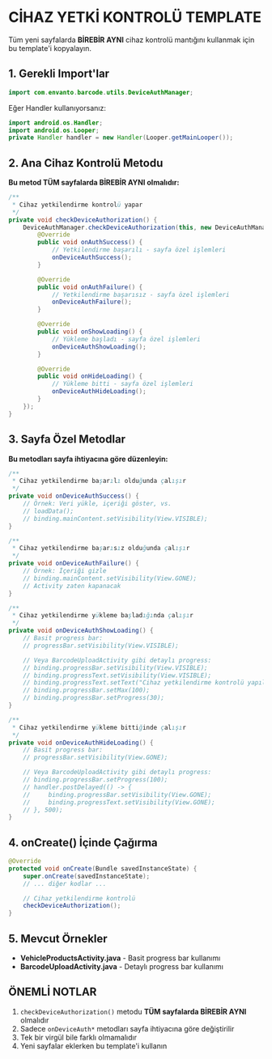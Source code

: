<!-- @format -->

# CİHAZ YETKİ KONTROLÜ TEMPLATE

Tüm yeni sayfalarda **BİREBİR AYNI** cihaz kontrolü mantığını kullanmak için bu template'i kopyalayın.

## 1. Gerekli Import'lar

```java
import com.envanto.barcode.utils.DeviceAuthManager;
```

Eğer Handler kullanıyorsanız:

```java
import android.os.Handler;
import android.os.Looper;
private Handler handler = new Handler(Looper.getMainLooper());
```

## 2. Ana Cihaz Kontrolü Metodu

**Bu metod TÜM sayfalarda BİREBİR AYNI olmalıdır:**

```java
/**
 * Cihaz yetkilendirme kontrolü yapar
 */
private void checkDeviceAuthorization() {
    DeviceAuthManager.checkDeviceAuthorization(this, new DeviceAuthManager.DeviceAuthCallback() {
        @Override
        public void onAuthSuccess() {
            // Yetkilendirme başarılı - sayfa özel işlemleri
            onDeviceAuthSuccess();
        }

        @Override
        public void onAuthFailure() {
            // Yetkilendirme başarısız - sayfa özel işlemleri
            onDeviceAuthFailure();
        }

        @Override
        public void onShowLoading() {
            // Yükleme başladı - sayfa özel işlemleri
            onDeviceAuthShowLoading();
        }

        @Override
        public void onHideLoading() {
            // Yükleme bitti - sayfa özel işlemleri
            onDeviceAuthHideLoading();
        }
    });
}
```

## 3. Sayfa Özel Metodlar

**Bu metodları sayfa ihtiyacına göre düzenleyin:**

```java
/**
 * Cihaz yetkilendirme başarılı olduğunda çalışır
 */
private void onDeviceAuthSuccess() {
    // Örnek: Veri yükle, içeriği göster, vs.
    // loadData();
    // binding.mainContent.setVisibility(View.VISIBLE);
}

/**
 * Cihaz yetkilendirme başarısız olduğunda çalışır
 */
private void onDeviceAuthFailure() {
    // Örnek: İçeriği gizle
    // binding.mainContent.setVisibility(View.GONE);
    // Activity zaten kapanacak
}

/**
 * Cihaz yetkilendirme yükleme başladığında çalışır
 */
private void onDeviceAuthShowLoading() {
    // Basit progress bar:
    // progressBar.setVisibility(View.VISIBLE);

    // Veya BarcodeUploadActivity gibi detaylı progress:
    // binding.progressBar.setVisibility(View.VISIBLE);
    // binding.progressText.setVisibility(View.VISIBLE);
    // binding.progressText.setText("Cihaz yetkilendirme kontrolü yapılıyor...");
    // binding.progressBar.setMax(100);
    // binding.progressBar.setProgress(30);
}

/**
 * Cihaz yetkilendirme yükleme bittiğinde çalışır
 */
private void onDeviceAuthHideLoading() {
    // Basit progress bar:
    // progressBar.setVisibility(View.GONE);

    // Veya BarcodeUploadActivity gibi detaylı progress:
    // binding.progressBar.setProgress(100);
    // handler.postDelayed(() -> {
    //     binding.progressBar.setVisibility(View.GONE);
    //     binding.progressText.setVisibility(View.GONE);
    // }, 500);
}
```

## 4. onCreate() İçinde Çağırma

```java
@Override
protected void onCreate(Bundle savedInstanceState) {
    super.onCreate(savedInstanceState);
    // ... diğer kodlar ...

    // Cihaz yetkilendirme kontrolü
    checkDeviceAuthorization();
}
```

## 5. Mevcut Örnekler

- **VehicleProductsActivity.java** - Basit progress bar kullanımı
- **BarcodeUploadActivity.java** - Detaylı progress bar kullanımı

## ÖNEMLİ NOTLAR

1. `checkDeviceAuthorization()` metodu **TÜM sayfalarda BİREBİR AYNI** olmalıdır
2. Sadece `onDeviceAuth*` metodları sayfa ihtiyacına göre değiştirilir
3. Tek bir virgül bile farklı olmamalıdır
4. Yeni sayfalar eklerken bu template'i kullanın
